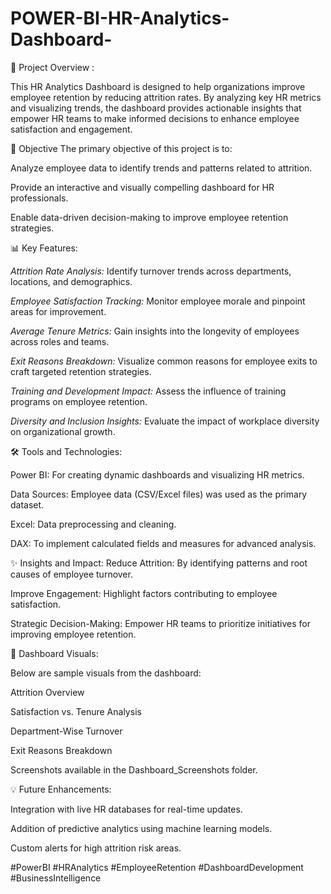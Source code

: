 # POWER-BI-HR-Analytics-Dashboard-

🚀 Project Overview :

This HR Analytics Dashboard is designed to help organizations improve employee retention by reducing attrition rates. By analyzing key HR metrics and visualizing trends, the dashboard provides actionable insights that empower HR teams to make informed decisions to enhance employee satisfaction and engagement.

🎯 Objective
The primary objective of this project is to:

Analyze employee data to identify trends and patterns related to attrition.

Provide an interactive and visually compelling dashboard for HR professionals.

Enable data-driven decision-making to improve employee retention strategies.

📊 Key Features: 

*Attrition Rate Analysis:* Identify turnover trends across departments, locations, and demographics.

*Employee Satisfaction Tracking:* Monitor employee morale and pinpoint areas for improvement.

*Average Tenure Metrics:* Gain insights into the longevity of employees across roles and teams.

*Exit Reasons Breakdown:* Visualize common reasons for employee exits to craft targeted retention strategies.

*Training and Development Impact:* Assess the influence of training programs on employee retention.

*Diversity and Inclusion Insights:* Evaluate the impact of workplace diversity on organizational growth.

🛠️ Tools and Technologies: 

Power BI: For creating dynamic dashboards and visualizing HR metrics.

Data Sources: Employee data (CSV/Excel files) was used as the primary dataset.

Excel: Data preprocessing and cleaning.

DAX: To implement calculated fields and measures for advanced analysis.
  
✨ Insights and Impact: 
Reduce Attrition: By identifying patterns and root causes of employee turnover.

Improve Engagement: Highlight factors contributing to employee satisfaction.

Strategic Decision-Making: Empower HR teams to prioritize initiatives for improving employee retention.

📸 Dashboard Visuals: 

Below are sample visuals from the dashboard:

Attrition Overview

Satisfaction vs. Tenure Analysis

Department-Wise Turnover

Exit Reasons Breakdown

Screenshots available in the Dashboard_Screenshots folder.


💡 Future Enhancements:

Integration with live HR databases for real-time updates.

Addition of predictive analytics using machine learning models.

Custom alerts for high attrition risk areas.

#PowerBI #HRAnalytics #EmployeeRetention #DashboardDevelopment #BusinessIntelligence
